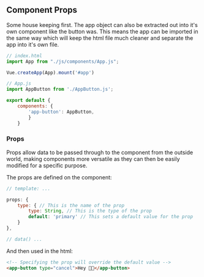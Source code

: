 ## Component Props
Some house keeping first. The app object can also be extracted out into it's own component like the button was. This means the app can be imported in the same way which will keep the html file much cleaner and separate the app into it's own file.
```js
// index.html
import App from "./js/components/App.js";

Vue.createApp(App).mount('#app')

// App.js
import AppButton from './AppButton.js';

export default {
    components: {
        'app-button': AppButton,
        }
    }
```

### Props
Props allow data to be passed through to the component from the outside world, making components more versatile as they can then be easily modified for a specific purpose.

The props are defined on the component:
```js
// template: ...

props: {
    type: { // This is the name of the prop
        type: String, // This is the type of the prop
        default: 'primary' // This sets a default value for the prop
    }
},

// data() ...
```

And then used in the html:
```html
<!-- Specifying the prop will override the default value -->
<app-button type="cancel">Hey 👋🏻</app-button>
```

